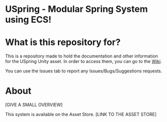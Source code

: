 # USpring - Modular Spring System using ECS!

# What is this repository for?

This is a repository made to hold the documentation and other information for the USpring Unity asset. In order to access them, you can go to the [Wiki](https://github.com/anueves1/USpringDocs/wiki).

You can use the Issues tab to report any Issues/Bugs/Suggestions requests.

# About
[GIVE A SMALL OVERVIEW]

This system is available on the Asset Store. [LINK TO THE ASSET STORE]
